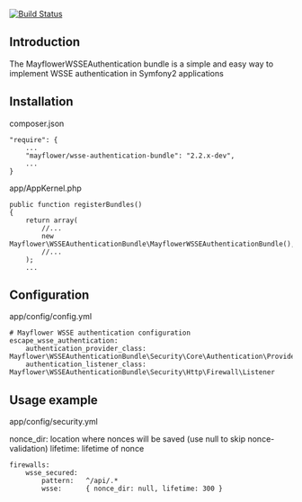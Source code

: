 [![Build Status](https://secure.travis-ci.org/escapestudios/EscapeWSSEAuthenticationBundle.png)](http://travis-ci.org/escapestudios/MayflowerWSSEAuthenticationBundle)

## Introduction

The MayflowerWSSEAuthentication bundle is a simple and easy way to implement WSSE authentication in Symfony2 applications

## Installation

composer.json

```
"require": {
    ...
    "mayflower/wsse-authentication-bundle": "2.2.x-dev",
    ...
}
```

app/AppKernel.php

```
public function registerBundles()
{
    return array(
        //...
        new Mayflower\WSSEAuthenticationBundle\MayflowerWSSEAuthenticationBundle(),
        //...
    );
    ...
```

## Configuration

app/config/config.yml

```
# Mayflower WSSE authentication configuration
escape_wsse_authentication:
    authentication_provider_class: Mayflower\WSSEAuthenticationBundle\Security\Core\Authentication\Provider\Provider
    authentication_listener_class: Mayflower\WSSEAuthenticationBundle\Security\Http\Firewall\Listener
```

## Usage example

app/config/security.yml

nonce_dir: location where nonces will be saved (use null to skip nonce-validation)
lifetime: lifetime of nonce

```
firewalls:
    wsse_secured:
        pattern:   ^/api/.*
        wsse:      { nonce_dir: null, lifetime: 300 } 
```
